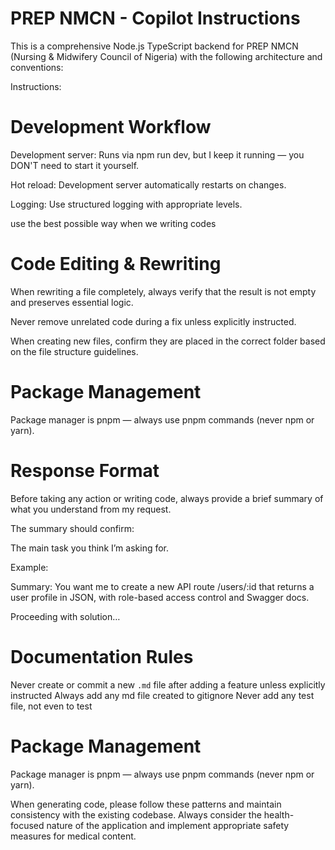 <!-- Use this file to provide workspace-specific custom instructions to Copilot. For more details, visit https://code.visualstudio.com/docs/copilot/copilot-customization#_use-a-githubcopilotinstructionsmd-file -->

# PREP NMCN - Copilot Instructions

This is a comprehensive Node.js TypeScript backend for PREP NMCN (Nursing & Midwifery Council of Nigeria) with the following architecture and conventions:

Instructions:

# Development Workflow

Development server: Runs via npm run dev, but I keep it running — you DON'T need to start it yourself.

Hot reload: Development server automatically restarts on changes.

Logging: Use structured logging with appropriate levels.

use the best possible way when we writing codes

# Code Editing & Rewriting

When rewriting a file completely, always verify that the result is not empty and preserves essential logic.

Never remove unrelated code during a fix unless explicitly instructed.

When creating new files, confirm they are placed in the correct folder based on the file structure guidelines.

# Package Management

Package manager is pnpm — always use pnpm commands (never npm or yarn).

# Response Format

Before taking any action or writing code, always provide a brief summary of what you understand from my request.

The summary should confirm:

The main task you think I’m asking for.

Example:

Summary: You want me to create a new API route /users/:id that returns a user profile in JSON, with role-based access control and Swagger docs.

Proceeding with solution…

# Documentation Rules

Never create or commit a new `.md` file after adding a feature unless explicitly instructed
Always add any md file created to gitignore
Never add any test file, not even to test

# Package Management

Package manager is pnpm — always use pnpm commands (never npm or yarn).

When generating code, please follow these patterns and maintain consistency with the existing codebase. Always consider the health-focused nature of the application and implement appropriate safety measures for medical content.
